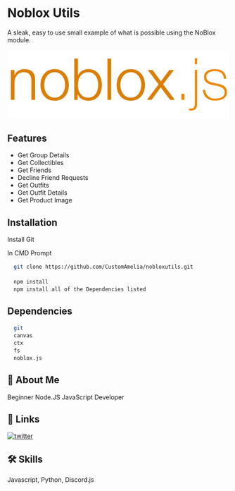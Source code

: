 
# Noblox Utils

A sleak, easy to use small example of what is possible using the NoBlox module.

<img src="https://raw.githubusercontent.com/noblox/noblox.js/master/img/noblox-js.png" alt="Noblox.js Logo">

## Features

- Get Group Details
- Get Collectibles
- Get Friends
- Decline Friend Requests
- Get Outfits
- Get Outfit Details
- Get Product Image
## Installation

Install Git

In CMD Prompt
```bash
  git clone https://github.com/CustomAmelia/nobloxutils.git

  npm install
  npm install all of the Dependencies listed
```


## Dependencies


```bash
  git
  canvas
  ctx
  fs
  noblox.js
```
    
## 🚀 About Me
Beginner Node.JS JavaScript Developer


## 🔗 Links
[![twitter](https://img.shields.io/badge/twitter-1DA1F2?style=for-the-badge&logo=twitter&logoColor=white)](https://twitter.com/videotapings)


## 🛠 Skills
Javascript, Python, Discord.js

